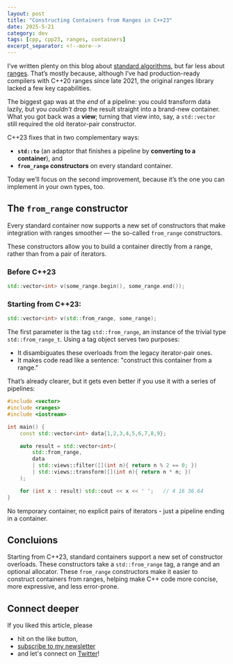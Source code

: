 ```yaml
---
layout: post
title: "Constructing Containers from Ranges in C++23"
date: 2025-5-21
category: dev
tags: [cpp, cpp23, ranges, containers]
excerpt_separator: <!--more-->
---
```

I’ve written plenty on this blog about [standard algorithms](https://www.sandordargo.com/tags/algorithms/), but far less about [ranges](https://www.sandordargo.com/tags/ranges/). That’s mostly because, although I’ve had production-ready compilers with C++20 ranges since late 2021, the original ranges library lacked a few key capabilities.

The biggest gap was at the *end* of a pipeline: you could transform data lazily, but you *couldn't* drop the result straight into a brand-new container. What you got back was a **view**; turning that view into, say, a `std::vector` still required the old iterator-pair constructor.

C++23 fixes that in two complementary ways:

* **`std::to`** (an adaptor that finishes a pipeline by **converting to a container**), and  
* **`from_range` constructors** on every standard container.

Today we’ll focus on the second improvement, because it’s the one you can implement in your own types, too.

## The `from_range` constructor

Every standard container now supports a new set of constructors that make integration with ranges smoother — the so-called `from_range` constructors.

These constructors allow you to build a container directly from a range, rather than from a pair of iterators. 

### Before C++23

```cpp
std::vector<int> v(some_range.begin(), some_range.end());
```

### Starting from C++23:

```cpp
std::vector<int> v(std::from_range, some_range);
```

The first parameter is the tag `std::from_range`, an instance of the trivial type `std::from_range_t`.
Using a tag object serves two purposes:

- It disambiguates these overloads from the legacy iterator-pair ones.
- It makes code read like a sentence: "construct this container from a range."


That’s already clearer, but it gets even better if you use it with a series of pipelines:

```cpp
#include <vector>
#include <ranges>
#include <iostream>

int main() {
    const std::vector<int> data{1,2,3,4,5,6,7,8,9};

    auto result = std::vector<int>(
        std::from_range,
        data
        | std::views::filter([](int n){ return n % 2 == 0; })
        | std::views::transform([](int n){ return n * n; })
    );

    for (int x : result) std::cout << x << ' ';   // 4 16 36 64
}
```

No temporary container, no explicit pairs of iterators - just a pipeline ending in a container.


## Concluions

Starting from C++23, standard containers support a new set of constructor overloads. These constructors take a `std::from_range` tag, a range and an optional allocator. These `from_range` constructors make it easier to construct containers from ranges, helping make C++ code more concise, more expressive, and less error-prone.

## Connect deeper

If you liked this article, please 
- hit on the like button,  
- [subscribe to my newsletter](http://eepurl.com/gvcv1j) 
- and let's connect on [Twitter](https://twitter.com/SandorDargo)!
